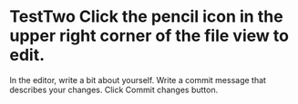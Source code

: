 # TestTwo Click the  pencil icon in the upper right corner of the file view to edit.
In the editor, write a bit about yourself.
Write a commit message that describes your changes.
Click Commit changes button.
